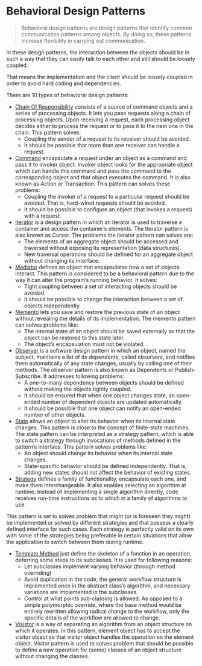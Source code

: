 # Behavioral Design Patterns

> Behavioral design patterns are design patterns that identify common communication patterns among objects. By doing so, these patterns increase flexibility in carrying out communication.

In these design patterns, the interaction between the objects should be in such a way that they can easily talk to each other and still should be loosely coupled.

That means the implementation and the client should be loosely coupled in order to avoid hard coding and dependencies.

There are 10 types of behavioral design patterns:
- [Chain Of Responsibility](./chain/README.md) consists of a source of command objects and a series of processing objects. It lets you pass requests along a chain of processing objects. Upon receiving a request, each processing object decides either to process the request or to pass it to the next one in the chain. This pattern solves:
  - Coupling the sender of a request to its receiver should be avoided.
  - It should be possible that more than one receiver can handle a request.
- [Command](./command/README.md) encapsulate a request under an object as a command and pass it to invoker object. Invoker object looks for the appropriate object which can handle this command and pass the command to the corresponding object and that object executes the command. It is also known as Action or Transaction. This pattern can solves these problems:
  - Coupling the invoker of a request to a particular request should be avoided. That is, hard-wired requests should be avoided.
  - It should be possible to configure an object (that invokes a request) with a request.
- [Iterator](./iterator/README.md) is a design pattern in which an iterator is used to traverse a container and access the container’s elements. The Iterator pattern is also known as Cursor. The problems the iterator pattern can solves are:
  - The elements of an aggregate object should be accessed and traversed without exposing its representation (data structures).
  - New traversal operations should be defined for an aggregate object without changing its interface.
- [Mediator](./mediator/README.md) defines an object that encapsulates how a set of objects interact. This pattern is considered to be a behavioral pattern due to the way it can alter the program’s running behavior. It solves:
  - Tight coupling between a set of interacting objects should be avoided.
  - It should be possible to change the interaction between a set of objects independently.
- [Memento](./mediator/README.md) lets you save and restore the previous state of an object without revealing the details of its implementation. The memento pattern can solves problems like:
  - The internal state of an object should be saved externally so that the object can be restored to this state later.
  - The object’s encapsulation must not be violated.
- [Observer](./observer/README.md) is a software design pattern in which an object, named the subject, maintains a list of its dependents, called observers, and notifies them automatically of any state changes, usually by calling one of their methods. The observer pattern is also known as Dependents or Publish-Subscribe. It addresses following problems:
  - A one-to-many dependency between objects should be defined without making the objects tightly coupled.
  - It should be ensured that when one object changes state, an open-ended number of dependent objects are updated automatically.
  - It should be possible that one object can notify an open-ended number of other objects.
- [State](./state/README.md) allows an object to alter its behavior when its internal state changes. This pattern is close to the concept of finite-state machines. The state pattern can be interpreted as a strategy pattern, which is able to switch a strategy through invocations of methods defined in the pattern’s interface. This pattern solves problems like:
  - An object should change its behavior when its internal state changes.
  - State-specific behavior should be defined independently. That is, adding new states should not affect the behavior of existing states.
- [Strategy](./strategy/README.md) defines a family of functionality, encapsulate each one, and make them interchangeable. It also enables selecting an algorithm at runtime. Instead of implementing a single algorithm directly, code receives run-time instructions as to which in a family of algorithms to use.

This pattern is set to solves problem that might (or is foreseen they might) be implemented or solved by different strategies and that possess a clearly defined interface for such cases. Each strategy is perfectly valid on its own with some of the strategies being preferable in certain situations that allow the application to switch between them during runtime.
- [Template Method](./template/README.md) just define the skeleton of a function in an operation, deferring some steps to its subclasses. It is used for following reasons:
  - Let subclasses implement varying behavior (through method overriding)
  - Avoid duplication in the code, the general workflow structure is implemented once in the abstract class’s algorithm, and necessary variations are implemented in the subclasses.
  - Control at what points sub-classing is allowed. As opposed to a simple polymorphic override, where the base method would be entirely rewritten allowing radical change to the workflow, only the specific details of the workflow are allowed to change.
- [Visistor](./visitor/README.md) is a way of separating an algorithm from an object structure on which it operates. In this pattern, element object has to accept the visitor object so that visitor object handles the operation on the element object. Visitor pattern is used to solves problem that should be possible to define a new operation for (some) classes of an object structure without changing the classes.